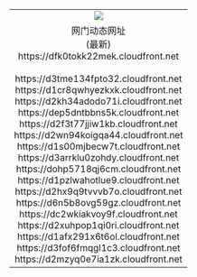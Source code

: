 ﻿<table>
  <tr></tr>
  <tr><td colspan=2 align=center><img src="https://dfk0tokk22mek.cloudfront.net/Up/oGate.jpg" /></td></tr>
  <tr><td colspan=2 align=center>网门动态网址<br/>(最新)
<br>https://dfk0tokk22mek.cloudfront.net
<br/>
<br>https://d3tme134fpto32.cloudfront.net
<br>https://d1cr8qwhyezkxk.cloudfront.net
<br>https://d2kh34adodo71i.cloudfront.net
<br>https://dep5dntbbns5k.cloudfront.net
<br>https://d2f3t77jjiw1kb.cloudfront.net
<br>https://d2wn94koigqa44.cloudfront.net
<br>https://d1s00mjbecw7t.cloudfront.net
<br>https://d3arrklu0zohdy.cloudfront.net
<br>https://dohp5718qj6cm.cloudfront.net
<br>https://d1pzlwahotlue9.cloudfront.net
<br>https://d2hx9q9tvvvb7o.cloudfront.net
<br>https://d6n5b8ovg59gz.cloudfront.net
<br>https://dc2wkiakvoy9f.cloudfront.net
<br>https://d2xuhpop1qi0ri.cloudfront.net
<br>https://d1afx291x6t6ol.cloudfront.net
<br>https://d3fof6fmqgl1c3.cloudfront.net
<br>https://d2mzyq0e7ia1zk.cloudfront.net
    </td>
  </tr>
</table>
